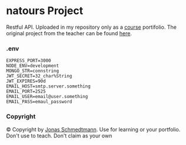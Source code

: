 # natours Project

Restful API.
Uploaded in my repository only as a [course](https://www.udemy.com/course/nodejs-express-mongodb-bootcamp) portifolio.
The original project from the teacher can be found [here](https://github.com/jonasschmedtmann/complete-node-bootcamp).

### .env

```env
EXPRESS_PORT=3000
NODE_ENV=development
MONGO_STR=connstring
JWT_SECRET=32_char%String
JWT_EXPIRES=90d
EMAIL_HOST=smtp.server.something
EMAIL_PORT=2525
EMAIL_USER=email@user.something
EMAIL_PASS=emaul_password
```

### Copyright

© Copyright by [Jonas Schmedtmann](https://github.com/jonasschmedtmann). Use for learning or your portfolio. Don't use to teach. Don't claim as your own